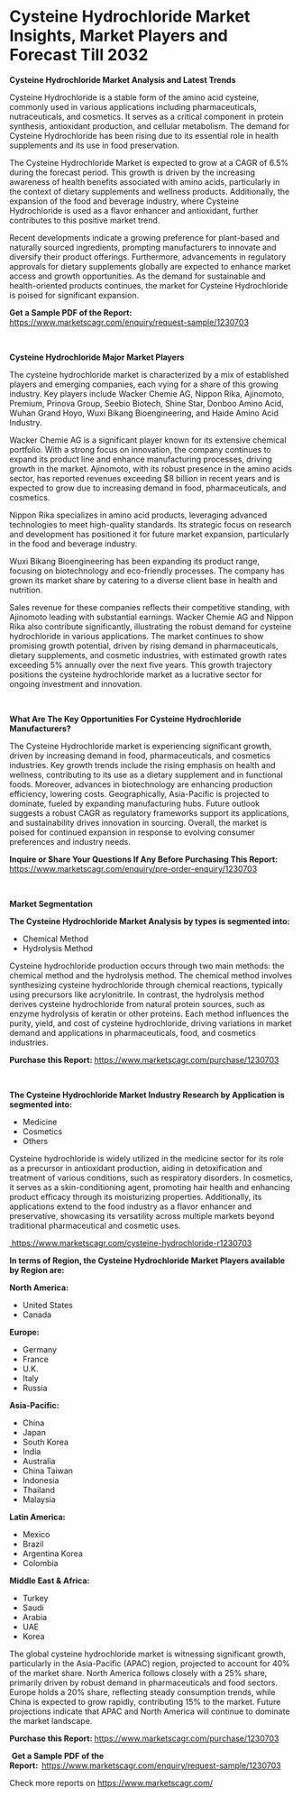 <p><h1>Cysteine Hydrochloride Market Insights, Market Players and Forecast Till 2032</h1></p><p><strong>Cysteine Hydrochloride Market Analysis and Latest Trends</strong></p>
<p><p>Cysteine Hydrochloride is a stable form of the amino acid cysteine, commonly used in various applications including pharmaceuticals, nutraceuticals, and cosmetics. It serves as a critical component in protein synthesis, antioxidant production, and cellular metabolism. The demand for Cysteine Hydrochloride has been rising due to its essential role in health supplements and its use in food preservation.</p><p>The Cysteine Hydrochloride Market is expected to grow at a CAGR of 6.5% during the forecast period. This growth is driven by the increasing awareness of health benefits associated with amino acids, particularly in the context of dietary supplements and wellness products. Additionally, the expansion of the food and beverage industry, where Cysteine Hydrochloride is used as a flavor enhancer and antioxidant, further contributes to this positive market trend.</p><p>Recent developments indicate a growing preference for plant-based and naturally sourced ingredients, prompting manufacturers to innovate and diversify their product offerings. Furthermore, advancements in regulatory approvals for dietary supplements globally are expected to enhance market access and growth opportunities. As the demand for sustainable and health-oriented products continues, the market for Cysteine Hydrochloride is poised for significant expansion.</p></p>
<p><strong>Get a Sample PDF of the Report:&nbsp;</strong> <a href="https://www.marketscagr.com/enquiry/request-sample/1230703?utm_campaign=2653&utm_medium=2&utm_source=Github&utm_content=ia&utm_term=01042025&utm_id=cysteine-hydrochloride">https://www.marketscagr.com/enquiry/request-sample/1230703</a></p>
<p>&nbsp;</p>
<p><strong>Cysteine Hydrochloride Major Market Players</strong></p>
<p><p>The cysteine hydrochloride market is characterized by a mix of established players and emerging companies, each vying for a share of this growing industry. Key players include Wacker Chemie AG, Nippon Rika, Ajinomoto, Premium, Prinova Group, Seebio Biotech, Shine Star, Donboo Amino Acid, Wuhan Grand Hoyo, Wuxi Bikang Bioengineering, and Haide Amino Acid Industry.</p><p>Wacker Chemie AG is a significant player known for its extensive chemical portfolio. With a strong focus on innovation, the company continues to expand its product line and enhance manufacturing processes, driving growth in the market. Ajinomoto, with its robust presence in the amino acids sector, has reported revenues exceeding $8 billion in recent years and is expected to grow due to increasing demand in food, pharmaceuticals, and cosmetics.</p><p>Nippon Rika specializes in amino acid products, leveraging advanced technologies to meet high-quality standards. Its strategic focus on research and development has positioned it for future market expansion, particularly in the food and beverage industry.</p><p>Wuxi Bikang Bioengineering has been expanding its product range, focusing on biotechnology and eco-friendly processes. The company has grown its market share by catering to a diverse client base in health and nutrition.</p><p>Sales revenue for these companies reflects their competitive standing, with Ajinomoto leading with substantial earnings. Wacker Chemie AG and Nippon Rika also contribute significantly, illustrating the robust demand for cysteine hydrochloride in various applications. The market continues to show promising growth potential, driven by rising demand in pharmaceuticals, dietary supplements, and cosmetic industries, with estimated growth rates exceeding 5% annually over the next five years. This growth trajectory positions the cysteine hydrochloride market as a lucrative sector for ongoing investment and innovation.</p></p>
<p>&nbsp;</p>
<p><strong>What Are The Key Opportunities For Cysteine Hydrochloride Manufacturers?</strong></p>
<p><p>The Cysteine Hydrochloride market is experiencing significant growth, driven by increasing demand in food, pharmaceuticals, and cosmetics industries. Key growth trends include the rising emphasis on health and wellness, contributing to its use as a dietary supplement and in functional foods. Moreover, advances in biotechnology are enhancing production efficiency, lowering costs. Geographically, Asia-Pacific is projected to dominate, fueled by expanding manufacturing hubs. Future outlook suggests a robust CAGR as regulatory frameworks support its applications, and sustainability drives innovation in sourcing. Overall, the market is poised for continued expansion in response to evolving consumer preferences and industry needs.</p></p>
<p><strong>Inquire or Share Your Questions If Any Before Purchasing This Report:</strong> <a href="https://www.marketscagr.com/enquiry/pre-order-enquiry/1230703?utm_campaign=2653&utm_medium=2&utm_source=Github&utm_content=ia&utm_term=01042025&utm_id=cysteine-hydrochloride">https://www.marketscagr.com/enquiry/pre-order-enquiry/1230703</a></p>
<p>&nbsp;</p>
<p><strong>Market Segmentation</strong></p>
<p><strong>The Cysteine Hydrochloride Market Analysis by types is segmented into:</strong></p>
<p><ul><li>Chemical Method</li><li>Hydrolysis Method</li></ul></p>
<p><p>Cysteine hydrochloride production occurs through two main methods: the chemical method and the hydrolysis method. The chemical method involves synthesizing cysteine hydrochloride through chemical reactions, typically using precursors like acrylonitrile. In contrast, the hydrolysis method derives cysteine hydrochloride from natural protein sources, such as enzyme hydrolysis of keratin or other proteins. Each method influences the purity, yield, and cost of cysteine hydrochloride, driving variations in market demand and applications in pharmaceuticals, food, and cosmetics industries.</p></p>
<p><strong>Purchase this Report:&nbsp;</strong><a href="https://www.marketscagr.com/purchase/1230703?utm_campaign=2653&utm_medium=2&utm_source=Github&utm_content=ia&utm_term=01042025&utm_id=cysteine-hydrochloride">https://www.marketscagr.com/purchase/1230703</a></p>
<p>&nbsp;</p>
<p><strong>The Cysteine Hydrochloride Market Industry Research by Application is segmented into:</strong></p>
<p><ul><li>Medicine</li><li>Cosmetics</li><li>Others</li></ul></p>
<p><p>Cysteine hydrochloride is widely utilized in the medicine sector for its role as a precursor in antioxidant production, aiding in detoxification and treatment of various conditions, such as respiratory disorders. In cosmetics, it serves as a skin-conditioning agent, promoting hair health and enhancing product efficacy through its moisturizing properties. Additionally, its applications extend to the food industry as a flavor enhancer and preservative, showcasing its versatility across multiple markets beyond traditional pharmaceutical and cosmetic uses.</p></p>
<p><a href="https://www.marketscagr.com/cysteine-hydrochloride-r1230703?utm_campaign=2653&utm_medium=2&utm_source=Github&utm_content=ia&utm_term=01042025&utm_id=cysteine-hydrochloride">&nbsp;https://www.marketscagr.com/cysteine-hydrochloride-r1230703</a></p>
<p><strong>In terms of Region, the Cysteine Hydrochloride Market Players available by Region are:</strong></p>
<p>
    <p> <strong> North America: </strong>
        <ul>
            <li>United States</li>
            <li>Canada</li>
        </ul>
        </p> 
    <p> <strong> Europe: </strong>
        <ul>
            <li>Germany</li>
            <li>France</li>
            <li>U.K.</li>
            <li>Italy</li>
            <li>Russia</li>
        </ul>
        </p> 
    <p> <strong> Asia-Pacific: </strong>
        <ul>
            <li>China</li>
            <li>Japan</li>
            <li>South Korea</li>
            <li>India</li>
            <li>Australia</li>
            <li>China Taiwan</li>
            <li>Indonesia</li>
            <li>Thailand</li>
            <li>Malaysia</li>
        </ul>
        </p> 
    <p> <strong> Latin America: </strong>
        <ul>
            <li>Mexico</li>
            <li>Brazil</li>
            <li>Argentina Korea</li>
            <li>Colombia</li>
        </ul>
        </p> 
    <p> <strong> Middle East & Africa: </strong>
        <ul>
            <li>Turkey</li>
            <li>Saudi</li>
            <li>Arabia</li>
            <li>UAE</li>
            <li>Korea</li>
        </ul>
    </p>
    </p>
<p><p>The global cysteine hydrochloride market is witnessing significant growth, particularly in the Asia-Pacific (APAC) region, projected to account for 40% of the market share. North America follows closely with a 25% share, primarily driven by robust demand in pharmaceuticals and food sectors. Europe holds a 20% share, reflecting steady consumption trends, while China is expected to grow rapidly, contributing 15% to the market. Future projections indicate that APAC and North America will continue to dominate the market landscape.</p></p>
<p><strong>Purchase this Report: </strong><a href="https://www.marketscagr.com/purchase/1230703?utm_campaign=2653&utm_medium=2&utm_source=Github&utm_content=ia&utm_term=01042025&utm_id=cysteine-hydrochloride">https://www.marketscagr.com/purchase/1230703</a></p>
<p>&nbsp;<strong>Get a Sample PDF of the Report:&nbsp;&nbsp;</strong><a href="https://www.marketscagr.com/enquiry/request-sample/1230703?utm_campaign=2653&utm_medium=2&utm_source=Github&utm_content=ia&utm_term=01042025&utm_id=cysteine-hydrochloride">https://www.marketscagr.com/enquiry/request-sample/1230703</a></p>
<p><strong></strong></p>
<p>Check more reports on <a href="https://www.marketscagr.com/?utm_campaign=2653&utm_medium=2&utm_source=Github&utm_content=ia&utm_term=01042025&utm_id=cysteine-hydrochloride">https://www.marketscagr.com/</a></p>